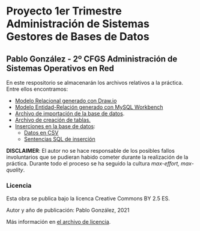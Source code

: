 # Proyecto 1er Trimestre Administración de Sistemas Gestores de Bases de Datos
## Pablo González - 2º CFGS Administración de Sistemas Operativos en Red

En este respositorio se almacenarán los archivos relativos a la práctica. Entre ellos encontramos:

* [Modelo Relacional generado con Draw.io](./ASIR2.ASGBD.P1.ER.PabloGonzález.pdf)
* [Modelo Entidad-Relación generado con MySQL Workbench](./ASIR2.ASGBD.P1.MR.PabloGonzález.png)
* [Archivo de importación de la base de datos](./ASIR2.ASGBD.P1.CreacionCompleta.PabloGonzález.sql).
* [Archivo de creación de tablas.](./ASIR2.ASGBD.P1.CreaciónTablas.PabloGonzález.sql)
* [Inserciones en la base de datos](./inserciones):
  * [Datos en CSV](./inserciones/CSV/)
  * [Sentencias SQL de inserción](./inserciones/sql/)
  
  
  
**DISCLAIMER**: El autor no se hace responsable de los posibles fallos involuntarios que se pudieran habido cometer durante la realización de la práctica. Durante todo el proceso se ha seguido la cultura *max-effort, max-quality*. 

### Licencia

Esta obra se publica bajo la licenca Creative Commons BY 2.5 ES.

Autor y año de publicación: Pablo González, 2021

Más información en [el archivo de licencia](./license.md).
